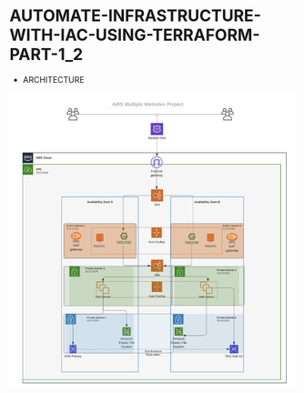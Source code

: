# AUTOMATE-INFRASTRUCTURE-WITH-IAC-USING-TERRAFORM-PART-1_2



- ARCHITECTURE

![architecture](./images/architecturee.png)

